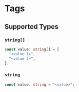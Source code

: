 # Tags


## Supported Types

### `string[]`

```typescript
const value: string[] = [
  "<value 1>",
  "<value 2>",
];
```

### `string`

```typescript
const value: string = "<value>";
```

